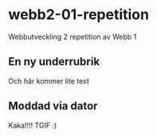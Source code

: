 # webb2-01-repetition
Webbutveckling 2 repetition av Webb 1

## En ny underrubrik
Och här kommer lite text
## Moddad via dator
Kaka!!!! TGIF :)

